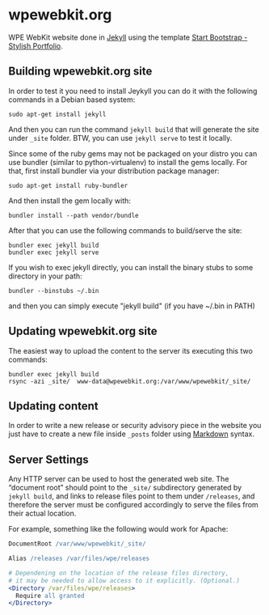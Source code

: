 # wpewebkit.org

WPE WebKit website done in [Jekyll](http://jekyllrb.com/)
using the template [Start Bootstrap - Stylish Portfolio](https://startbootstrap.com/template-overviews/stylish-portfolio/).


## Building wpewebkit.org site

In order to test it you need to install Jeykyll
you can do it with the following commands in a Debian based system:

    sudo apt-get install jekyll

And then you can run the command `jekyll build` that will generate
the site under `_site` folder.
BTW, you can use `jekyll serve` to test it locally.

Since some of the ruby gems may not be packaged on your distro you can
use bundler (similar to python-virtualenv) to install the gems locally.
For that, first install bundler via your distribution package manager:

    sudo apt-get install ruby-bundler

And then install the gem locally with:

    bundler install --path vendor/bundle

After that you can use the following commands to build/serve the site:

    bundler exec jekyll build
    bundler exec jekyll serve

If you wish to exec jekyll directly, you can install the binary stubs
to some directory in your path:

    bundler --binstubs ~/.bin

and then you can simply execute "jekyll build" (if you have ~/.bin in PATH)


## Updating wpewebkit.org site

The easiest way to upload the content to the server its executing this two commands:

    bundler exec jekyll build
    rsync -azi _site/  www-data@wpewebkit.org:/var/www/wpewebkit/_site/


## Updating content

In order to write a new release or security advisory piece in the website
you just have to create a new file inside `_posts` folder using
[Markdown](http://daringfireball.net/projects/markdown/) syntax.


## Server Settings

Any HTTP server can be used to host the generated web site. The “document
root” should point to the `_site/` subdirectory generated by `jekyll build`,
and links to release files point to them under `/releases`, and therefore the
server must be configured accordingly to serve the files from their actual
location.

For example, something like the following would work for Apache:

```apache
DocumentRoot /var/www/wpewebkit/_site/

Alias /releases /var/files/wpe/releases

# Dependening on the location of the release files directory,
# it may be needed to allow access to it explicitly. (Optional.)
<Directory /var/files/wpe/releases>
  Require all granted
</Directory>
```

